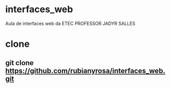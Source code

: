 # interfaces_web
Aula de interfaces web da ETEC PROFESSOR JADYR SALLES

# clone

## git clone https://github.com/rubianyrosa/interfaces_web.git



